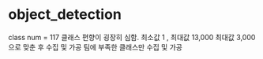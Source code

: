 # object_detection

class num = 117
클래스 편향이 굉장히 심함. 최소값 1 , 최대값 13,000
최대값 3,000으로 맞춘 후 수집 및 가공 팀에 부족한 클래스만 수집 및 가공 
